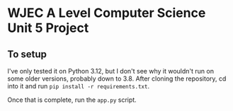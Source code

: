 # WJEC A Level Computer Science Unit 5 Project
## To setup
I've only tested it on Python 3.12, but I don't see why it wouldn't run on some older versions, probably down to 3.8.
After cloning the repository, cd into it and run `pip install -r requirements.txt`.

Once that is complete, run the `app.py` script.
